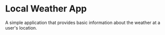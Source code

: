 # Local Weather App
A simple application that provides basic information about the weather at a user's location.